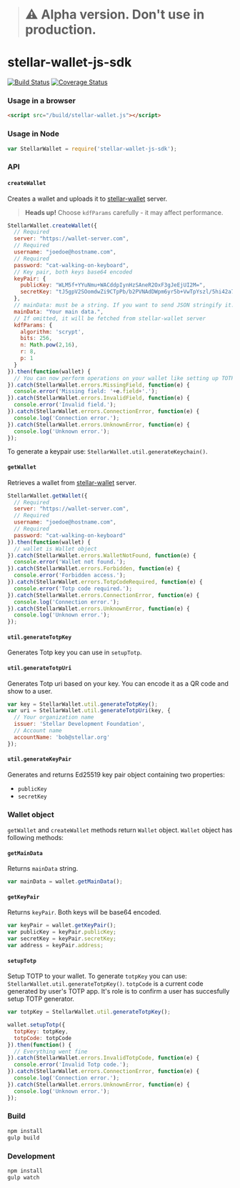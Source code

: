 > # :warning: Alpha version. Don't use in production.


stellar-wallet-js-sdk
=====================

[![Build Status](https://travis-ci.org/stellar/stellar-wallet-js-sdk.svg?branch=master)](https://travis-ci.org/stellar/stellar-wallet-js-sdk) [![Coverage Status](https://coveralls.io/repos/stellar/stellar-wallet-js-sdk/badge.png?branch=master)](https://coveralls.io/r/stellar/stellar-wallet-js-sdk?branch=master)

### Usage in a browser
```html
<script src="/build/stellar-wallet.js"></script>
```

### Usage in Node
```js
var StellarWallet = require('stellar-wallet-js-sdk');
```

### API

#### `createWallet`

Creates a wallet and uploads it to [stellar-wallet](https://github.com/stellar/stellar-wallet) server.

> **Heads up!** Choose `kdfParams` carefully - it may affect performance.

```js
StellarWallet.createWallet({
  // Required
  server: "https://wallet-server.com",
  // Required
  username: "joedoe@hostname.com",
  // Required
  password: "cat-walking-on-keyboard",
  // Key pair, both keys base64 encoded
  keyPair: {
    publicKey: "WLM5f+YYuNmu+WACddpIynHzSAneR2OxF3gJeEjUI2M=",
    secretKey: "tJ5gpV2SOomdwZi9CTpPb/b2PVNAdDWpm6yr5b+VwTpYszl/5hi42a75YAJ12kjKcfNICd5HY7EXeAl4SNQjYw=="
  },
  // mainData: must be a string. If you want to send JSON stringify it.
  mainData: "Your main data.",
  // If omitted, it will be fetched from stellar-wallet server
  kdfParams: { 
    algorithm: 'scrypt',
    bits: 256,
    n: Math.pow(2,16),
    r: 8,
    p: 1
  }
}).then(function(wallet) {
  // You can now perform operations on your wallet like setting up TOTP.
}).catch(StellarWallet.errors.MissingField, function(e) {
  console.error('Missing field: '+e.field+'.');
}).catch(StellarWallet.errors.InvalidField, function(e) {
  console.error('Invalid field.');
}).catch(StellarWallet.errors.ConnectionError, function(e) {
  console.log('Connection error.');
}).catch(StellarWallet.errors.UnknownError, function(e) {
  console.log('Unknown error.');
});
```

To generate a keypair use: `StellarWallet.util.generateKeychain()`.

#### `getWallet`

Retrieves a wallet from [stellar-wallet](https://github.com/stellar/stellar-wallet) server.

```js
StellarWallet.getWallet({
  // Required
  server: "https://wallet-server.com",
  // Required
  username: "joedoe@hostname.com",
  // Required
  password: "cat-walking-on-keyboard"
}).then(function(wallet) {
  // wallet is Wallet object
}).catch(StellarWallet.errors.WalletNotFound, function(e) {
  console.error('Wallet not found.');
}).catch(StellarWallet.errors.Forbidden, function(e) {
  console.error('Forbidden access.');
}).catch(StellarWallet.errors.TotpCodeRequired, function(e) {
  console.error('Totp code required.');
}).catch(StellarWallet.errors.ConnectionError, function(e) {
  console.log('Connection error.');
}).catch(StellarWallet.errors.UnknownError, function(e) {
  console.log('Unknown error.');
});
```

#### `util.generateTotpKey`

Generates Totp key you can use in `setupTotp`.

#### `util.generateTotpUri`

Generates Totp uri based on your key. You can encode it as a QR code and show to
a user.

```js
var key = StellarWallet.util.generateTotpKey();
var uri = StellarWallet.util.generateTotpUri(key, {
  // Your organization name
  issuer: 'Stellar Development Foundation',
  // Account name
  accountName: 'bob@stellar.org'
});
```

#### `util.generateKeyPair`

Generates and returns Ed25519 key pair object containing two properties:
* `publicKey`
* `secretKey`

### Wallet object

`getWallet` and `createWallet` methods return `Wallet` object. `Wallet` object
has following methods:

#### `getMainData`

Returns `mainData` string.

```js
var mainData = wallet.getMainData();
```

#### `getKeyPair`

Returns `keyPair`. Both keys will be base64 encoded.

```js
var keyPair = wallet.getKeyPair();
var publicKey = keyPair.publicKey;
var secretKey = keyPair.secretKey;
var address = keyPair.address;
```

#### `setupTotp`

Setup TOTP to your wallet. To generate `totpKey` you can use:
`StellarWallet.util.generateTotpKey()`. `totpCode` is a current code generated
by user's TOTP app. It's role is to confirm a user has succesfully setup
TOTP generator.

```js
var totpKey = StellarWallet.util.generateTotpKey();

wallet.setupTotp({
  totpKey: totpKey,
  totpCode: totpCode
}).then(function() {
  // Everything went fine
}).catch(StellarWallet.errors.InvalidTotpCode, function(e) {
  console.error('Invalid Totp code.');
}).catch(StellarWallet.errors.ConnectionError, function(e) {
  console.log('Connection error.');
}).catch(StellarWallet.errors.UnknownError, function(e) {
  console.log('Unknown error.');
});
```

### Build
```sh
npm install
gulp build
```

### Development
```sh
npm install
gulp watch
```